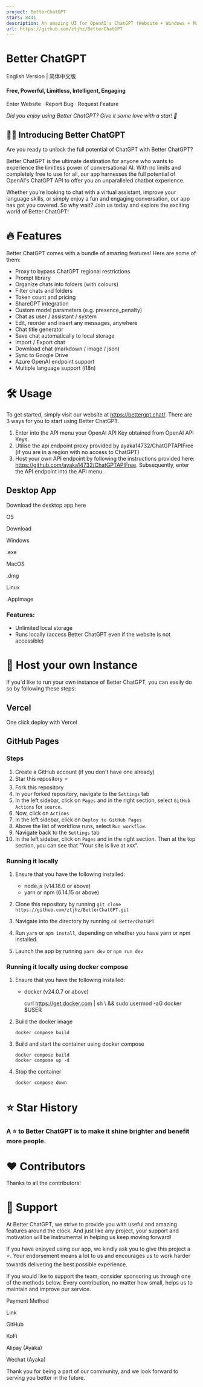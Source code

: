 ```yaml
---
project: BetterChatGPT
stars: 8441
description: An amazing UI for OpenAI's ChatGPT (Website + Windows + MacOS + Linux)
url: https://github.com/ztjhz/BetterChatGPT
---
```


**Better ChatGPT**
==================

English Version | 简体中文版

#### **Free, Powerful, Limitless, Intelligent, Engaging**

Enter Website · Report Bug · Request Feature

_Did you enjoy using Better ChatGPT? Give it some love with a star! 🌟_

👋🏻 Introducing Better ChatGPT
-------------------------------

Are you ready to unlock the full potential of ChatGPT with Better ChatGPT?

Better ChatGPT is the ultimate destination for anyone who wants to experience the limitless power of conversational AI. With no limits and completely free to use for all, our app harnesses the full potential of OpenAI's ChatGPT API to offer you an unparalleled chatbot experience.

Whether you're looking to chat with a virtual assistant, improve your language skills, or simply enjoy a fun and engaging conversation, our app has got you covered. So why wait? Join us today and explore the exciting world of Better ChatGPT!

🔥 Features
===========

Better ChatGPT comes with a bundle of amazing features! Here are some of them:

-   Proxy to bypass ChatGPT regional restrictions
-   Prompt library
-   Organize chats into folders (with colours)
-   Filter chats and folders
-   Token count and pricing
-   ShareGPT integration
-   Custom model parameters (e.g. presence\_penalty)
-   Chat as user / assistant / system
-   Edit, reorder and insert any messages, anywhere
-   Chat title generator
-   Save chat automatically to local storage
-   Import / Export chat
-   Download chat (markdown / image / json)
-   Sync to Google Drive
-   Azure OpenAI endpoint support
-   Multiple language support (i18n)

🛠️ Usage
=========

To get started, simply visit our website at https://bettergpt.chat/. There are 3 ways for you to start using Better ChatGPT.

1.  Enter into the API menu your OpenAI API Key obtained from OpenAI API Keys.
2.  Utilise the api endpoint proxy provided by ayaka14732/ChatGPTAPIFree (if you are in a region with no access to ChatGPT)
3.  Host your own API endpoint by following the instructions provided here: https://github.com/ayaka14732/ChatGPTAPIFree. Subsequently, enter the API endpoint into the API menu.

Desktop App
-----------

Download the desktop app here

OS

Download

Windows

.exe

MacOS

.dmg

Linux

.AppImage

### Features:

-   Unlimited local storage
-   Runs locally (access Better ChatGPT even if the website is not accessible)

🛫 Host your own Instance
=========================

If you'd like to run your own instance of Better ChatGPT, you can easily do so by following these steps:

Vercel
------

One click deploy with Vercel

GitHub Pages
------------

### Steps

1.  Create a GitHub account (if you don't have one already)
2.  Star this repository ⭐️
3.  Fork this repository
4.  In your forked repository, navigate to the `Settings` tab
5.  In the left sidebar, click on `Pages` and in the right section, select `GitHub Actions` for `source`.
6.  Now, click on `Actions`
7.  In the left sidebar, click on `Deploy to GitHub Pages`
8.  Above the list of workflow runs, select `Run workflow`.
9.  Navigate back to the `Settings` tab
10.  In the left sidebar, click on `Pages` and in the right section. Then at the top section, you can see that "Your site is live at `XXX`".

### Running it locally

1.  Ensure that you have the following installed:
    
    -   node.js (v14.18.0 or above)
    -   yarn or npm (6.14.15 or above)
2.  Clone this repository by running `git clone https://github.com/ztjhz/BetterChatGPT.git`
    
3.  Navigate into the directory by running `cd BetterChatGPT`
    
4.  Run `yarn` or `npm install`, depending on whether you have yarn or npm installed.
    
5.  Launch the app by running `yarn dev` or `npm run dev`
    

### Running it locally using docker compose

1.  Ensure that you have the following installed:
    
    -   docker (v24.0.7 or above)
        
        curl https://get.docker.com | sh \\
        && sudo usermod -aG docker $USER
        
2.  Build the docker image
    
    ```
    docker compose build
    ```
    
3.  Build and start the container using docker compose
    
    ```
    docker compose build
    docker compose up -d
    ```
    
4.  Stop the container
    
    ```
    docker compose down
    ```
    

⭐️ Star History
===============

### A ⭐️ to **Better ChatGPT** is to make it shine brighter and benefit more people.

❤️ Contributors
===============

Thanks to all the contributors!

🙏 Support
==========

At Better ChatGPT, we strive to provide you with useful and amazing features around the clock. And just like any project, your support and motivation will be instrumental in helping us keep moving forward!

If you have enjoyed using our app, we kindly ask you to give this project a ⭐️. Your endorsement means a lot to us and encourages us to work harder towards delivering the best possible experience.

If you would like to support the team, consider sponsoring us through one of the methods below. Every contribution, no matter how small, helps us to maintain and improve our service.

Payment Method

Link

GitHub

KoFi

Alipay (Ayaka)

Wechat (Ayaka)

Thank you for being a part of our community, and we look forward to serving you better in the future.
